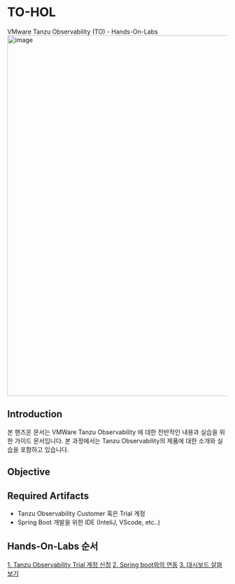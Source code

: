 # TO-HOL

VMware Tanzu Observability (TO) - Hands-On-Labs
<img width="824" alt="image" src="https://user-images.githubusercontent.com/14763080/160314688-d67bb11f-28d3-49e5-91a1-91748faf7fc7.png">

## Introduction
본 핸즈온 문서는 VMWare Tanzu Observability 에 대한 전반적인 내용과 실습을 위한 가이드 문서입니다. 본 과정에서는 Tanzu Observability의 제품에 대한 소개와 실습을 포함하고 있습니다.

## Objective

## Required Artifacts
- Tanzu Observability Customer 혹은 Trial 계정
- Spring Boot 개발을 위한 IDE (InteliJ, VScode, etc..)

## Hands-On-Labs 순서
[1. Tanzu Observability Trial 계정 신청](https://github.com/tanzukorea/TO-HOL/blob/main/1.%20Tanzu%20Observability%20Trial%20%EA%B3%84%EC%A0%95%20%EC%8B%A0%EC%B2%AD)
[2. Spring boot와의 연동](https://github.com/tanzukorea/TO-HOL/blob/main/2.%20Spring%20boot%EC%99%80%EC%9D%98%20%EC%97%B0%EB%8F%99)
[3. 대시보드 살펴보기](https://github.com/tanzukorea/TO-HOL/blob/main/3.%20%EB%8C%80%EC%8B%9C%EB%B3%B4%EB%93%9C%20%EC%82%B4%ED%8E%B4%EB%B3%B4%EA%B8%B0)
